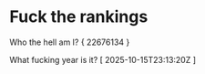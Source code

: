 # Fuck the rankings

Who the hell am I?
{ 22676134 }

What fucking year is it?
[ 2025-10-15T23:13:20Z ]
